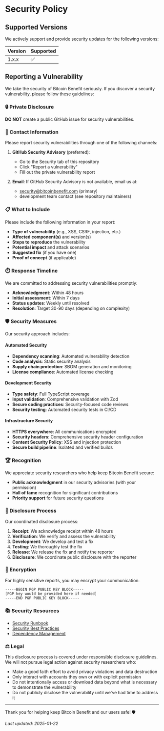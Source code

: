 # Security Policy

## Supported Versions

We actively support and provide security updates for the following versions:

| Version | Supported          |
| ------- | ------------------ |
| 1.x.x   | :white_check_mark: |

## Reporting a Vulnerability

We take the security of Bitcoin Benefit seriously. If you discover a security vulnerability, please follow these guidelines:

### 🔒 Private Disclosure

**DO NOT** create a public GitHub issue for security vulnerabilities.

### 📧 Contact Information

Please report security vulnerabilities through one of the following channels:

1. **GitHub Security Advisory** (preferred): 
   - Go to the Security tab of this repository
   - Click "Report a vulnerability"
   - Fill out the private vulnerability report

2. **Email**: If GitHub Security Advisory is not available, email us at:
   - security@bitcoinbenefit.com (primary)
   - development team contact (see repository maintainers)

### 📋 What to Include

Please include the following information in your report:

- **Type of vulnerability** (e.g., XSS, CSRF, injection, etc.)
- **Affected component(s)** and version(s)
- **Steps to reproduce** the vulnerability
- **Potential impact** and attack scenarios
- **Suggested fix** (if you have one)
- **Proof of concept** (if applicable)

### ⏱️ Response Timeline

We are committed to addressing security vulnerabilities promptly:

- **Acknowledgment**: Within 48 hours
- **Initial assessment**: Within 7 days
- **Status updates**: Weekly until resolved
- **Resolution**: Target 30-90 days (depending on complexity)

### 🛡️ Security Measures

Our security approach includes:

#### Automated Security
- **Dependency scanning**: Automated vulnerability detection
- **Code analysis**: Static security analysis
- **Supply chain protection**: SBOM generation and monitoring
- **License compliance**: Automated license checking

#### Development Security
- **Type safety**: Full TypeScript coverage
- **Input validation**: Comprehensive validation with Zod
- **Secure coding practices**: Security-focused code reviews
- **Security testing**: Automated security tests in CI/CD

#### Infrastructure Security
- **HTTPS everywhere**: All communications encrypted
- **Security headers**: Comprehensive security header configuration
- **Content Security Policy**: XSS and injection protection
- **Secure build pipeline**: Isolated and verified builds

### 🏆 Recognition

We appreciate security researchers who help keep Bitcoin Benefit secure:

- **Public acknowledgment** in our security advisories (with your permission)
- **Hall of fame** recognition for significant contributions
- **Priority support** for future security questions

### 📜 Disclosure Process

Our coordinated disclosure process:

1. **Receipt**: We acknowledge receipt within 48 hours
2. **Verification**: We verify and assess the vulnerability
3. **Development**: We develop and test a fix
4. **Testing**: We thoroughly test the fix
5. **Release**: We release the fix and notify the reporter
6. **Disclosure**: We coordinate public disclosure with the reporter

### 🔐 Encryption

For highly sensitive reports, you may encrypt your communication:

```
-----BEGIN PGP PUBLIC KEY BLOCK-----
[PGP key would be provided here if needed]
-----END PGP PUBLIC KEY BLOCK-----
```

### 📚 Security Resources

- [Security Runbook](docs/security/SECURITY_RUNBOOK.md)
- [Security Best Practices](docs/security/)
- [Dependency Management](docs/security/SECURITY_RUNBOOK.md#handling-security-updates)

### ⚖️ Legal

This disclosure process is covered under responsible disclosure guidelines. We will not pursue legal action against security researchers who:

- Make a good faith effort to avoid privacy violations and data destruction
- Only interact with accounts they own or with explicit permission
- Do not intentionally access or download data beyond what is necessary to demonstrate the vulnerability
- Do not publicly disclose the vulnerability until we've had time to address it

---

Thank you for helping keep Bitcoin Benefit and our users safe! 🛡️

*Last updated: 2025-01-22*
